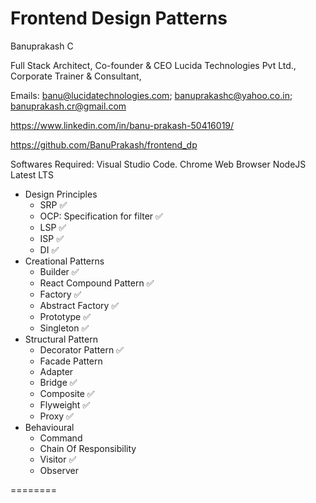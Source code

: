 # Frontend Design Patterns

Banuprakash C

Full Stack Architect,
Co-founder & CEO Lucida Technologies Pvt Ltd.,
Corporate Trainer & Consultant,

Emails: banu@lucidatechnologies.com; banuprakashc@yahoo.co.in; banuprakash.cr@gmail.com

https://www.linkedin.com/in/banu-prakash-50416019/

https://github.com/BanuPrakash/frontend_dp

Softwares Required:
Visual Studio Code.
Chrome Web Browser
NodeJS Latest LTS


* Design Principles
    * SRP ✅
    * OCP: Specification for filter ✅
    * LSP ✅
    * ISP ✅
    * DI ✅
* Creational Patterns
    * Builder ✅
    * React Compound Pattern ✅
    * Factory ✅
    * Abstract Factory ✅
    * Prototype ✅
    * Singleton ✅
* Structural Pattern
    * Decorator Pattern ✅
    * Facade Pattern
    * Adapter
    * Bridge ✅
    * Composite ✅
    * Flyweight ✅
    * Proxy ✅
* Behavioural 
    * Command
    * Chain Of Responsibility 
    * Visitor ✅
    * Observer

========

